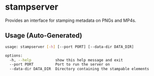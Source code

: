 # stampserver

Provides an interface for stamping metadata on PNGs and MP4s.


## Usage (Auto-Generated)

```bash
usage: stampserver [-h] [--port PORT] [--data-dir DATA_DIR]

options:
  -h, --help           show this help message and exit
  --port PORT          Port to run the server on
  --data-dir DATA_DIR  Directory containing the stampable elements

```

